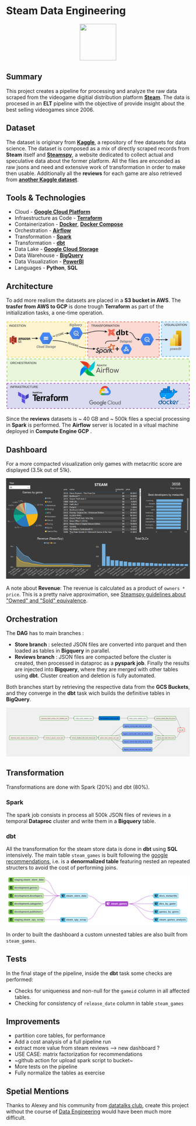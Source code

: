 # Steam Data Engineering

<p align="center">
<img src="https://user-images.githubusercontent.com/16523144/190527411-9fd2439e-3516-4199-97ef-9fda8fd733b3.png" width="100" height="100">
</p>



## Summary

This project creates a pipeline for processing and analyze the raw data scraped from the videogame digitial distribution platform [**Steam**](https://store.steampowered.com/). The data is procesed in an **ELT** pipeline with the objective of provide insight about the best selling videogames since 2006. 


## Dataset

The dataset is originary from [**Kaggle**](https://www.kaggle.com/datasets/souyama/steam-dataset), a repository of free datasets for data science. The dataset is composed as a mix of directly scraped records from **Steam** itself and [**Steamspy**](https://steamspy.com/), a website dedicated to collect actual and speculative data about the former platform. All the files are enconded as raw jsons and need and extensive work of transformation in order to make then usable. Additionally all the **reviews** for each game are also retrieved from [**another Kaggle dataset**](https://www.kaggle.com/datasets/souyama/steam-reviews).

## Tools & Technologies
* Cloud - [**Google Cloud Platform**](https://cloud.google.com/)
* Infraestructure as Code - [**Terraform**](https://www.terraform.io/)
* Containerization - [**Docker**](https://www.docker.com/), [**Docker Compose**](https://docs.docker.com/compose/)
* Orchestration - [**Airflow**](https://airflow.apache.org/)
* Transformation - [**Spark**](https://spark.apache.org/)
* Transformation - [**dbt**](https://www.getdbt.com/)
* Data Lake - [**Google Cloud Storage**](https://cloud.google.com/storage)
* Data Warehouse - [**BigQuery**](https://cloud.google.com/bigquery)
* Data Visualization - [**PowerBI**](https://powerbi.microsoft.com/en-au/)
* Languages - **Python**, **SQL**

## Architecture

To add more realism the datasets are placed in a **S3 bucket in AWS**. The **trasfer from AWS to GCP** is done trough **Terraform** as part of the initialization tasks, a one-time operation. 

![](https://github.com/VicenteYago/steam-data-engineering/blob/main/img/steam.jpg)

Since the **reviews** datasets is ~ 40 GB and ~ 500k files a special processing in **Spark** is performed. 
The **Airflow** server is located in a vitual machine deployed in **Compute Engine GCP** .

## Dashboard

For a more compacted visualization only games with metacritic score are displayed (3.5k out of 51k).

![](https://github.com/VicenteYago/steam-data-engineering/blob/main/img/dashboard.png)
 
 A note about **Revenue**: 
 The revenue is calculated as a product of `owners * price`. This is a pretty naive approximation, see [Steamspy guidelines about "Owned" and "Sold" equivalence](https://steamspy.com/about).
 
 
## Orchestration

The **DAG** has to main branches : 

* **Store branch** : selected JSON files are converted into parquet and then loaded as tables in **Bigquery** in parallel.
* **Reviews branch** : JSON files are compacted before the cluster is created, then processed in dataproc as a **pyspark job**. Finally the results are injected into **Bigquery**, where they are merged with other tables using **dbt**. Cluster creation and deletion is fully automated.

Both branches start by retrieving the respective data from the **GCS Buckets**, and they converge in the **dbt** task wich builds the definitive tables in **BigQuery**.

![](https://github.com/VicenteYago/steam-data-engineering/blob/main/img/airflow_graph.png)


## Transformation
Transformations are done with Spark (20%) and dbt (80%).

### Spark 

The spark job consists in process all 500k JSON files of reviews in a temporal **Dataproc** cluster and write them in a **Bigquery** table.

### dbt 
All the transformation for the steam store data is done in **dbt** using **SQL** intensively. The main table `steam_games` is built following the [google recommendations](https://cloud.google.com/blog/topics/developers-practitioners/bigquery-explained-working-joins-nested-repeated-data), i.e. is a **denormalized table** featuring nested an repeated structers to avoid the cost of performing joins.

![](https://github.com/VicenteYago/steam-data-engineering/blob/main/img/lineage_dbt_1.png)

In order to built the dashboard a custom unnested tables are also built from `steam_games`. 

## Tests

In the final stage of the pipeline, inside the **dbt** task some checks are performed: 

* Checks for uniqueness and non-null for the `gameid` column in all affected tables. 
* Checking for consistency of `release_date` column in table `steam_games`

## Improvements 
- partition core tables, for performance
- Add a cost analysis of a full pipeline run
- extract more value from steam reviews --> new dashboard ? 
- USE CASE: matrix factorization for recommendations
- ~github action for upload spark script to bucket~
- More tests on the pipeline
- Fully normalize the tables as exercise 


## Spetial Mentions
Thanks to Alexey and his community from [datatalks club](https://datatalks.club/), create this project without the course of [Data Engineering](https://github.com/DataTalksClub/data-engineering-zoomcamp) would have been much more difficult.  
